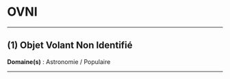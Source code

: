 # OVNI

---------------------------------------

## (1) Objet Volant Non Identifié

**Domaine(s)** : Astronomie / Populaire

-----------------------------------------